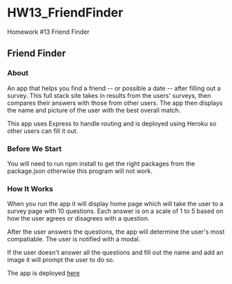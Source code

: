 # HW13_FriendFinder
Homework #13 Friend Finder

## Friend Finder ##
### About ###
An app that helps you find a friend -- or possible a date -- after filling out a survey. This full stack site takes in results from the users' surveys, then compares their answers with those from other users. The app then displays the name and picture of the user with the best overall match.

This app uses Express to handle routing and is deployed using Heroku so other users can fill it out.

### Before We Start ###
You will need to run npm install to get the right packages from the package.json otherwise this program will not work.

### How It Works ###
When you run the app it will display home page which will take the user to a survey page with 10 questions. Each answer is on a scale of 1 to 5 based on how the user agrees or disagrees with a question.

After the user answers the questions, the app will determine the user's most compatiable. The user is notified with a modal.

If the user doesn't answer all the questions and fill out the name and add an image it will prompt the user to do so.

The app is deployed [here](https://obscure-brushlands-43401.herokuapp.com/)
